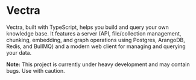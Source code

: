 # Vectra

Vectra, built with TypeScript, helps you build and query your own knowledge base. It features a server (API, file/collection management, chunking, embedding, and graph operations using Postgres, ArangoDB, Redis, and BullMQ) and a modern web client for managing and querying your data.

**Note:** This project is currently under heavy development and may contain bugs. Use with caution.
